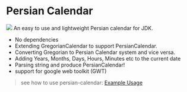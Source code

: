 # Persian Calendar #

[![](https://jitpack.io/v/mortezaadi/persian-calendar.svg)](https://jitpack.io/#mortezaadi/persian-calendar)
An easy to use and lightweight Persian calendar for JDK.
  
  * No dependencies
  * Extending GregorianCalendar to support PersianCalendar.
  * Converting Gregorian to Persian Calendar system and vice versa.
  * Adding Years, Months, Days, Hours, Minutes etc to the current date
  * Parsing string and produce PersianCalendar!
  * support for google web toolkit (GWT)


> see how to use persian-calendar: [Example Usage](https://github.com/mortezaadi/persian-calendar/wiki)
